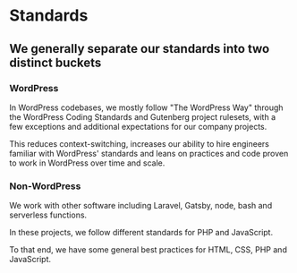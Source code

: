 # Standards

## We generally separate our standards into two distinct buckets

### WordPress

In WordPress codebases, we mostly follow "The WordPress Way" through the WordPress Coding Standards and Gutenberg project rulesets, with a few exceptions and additional expectations for our company projects.

This reduces context-switching, increases our ability to hire engineers familiar with WordPress' standards and leans on practices and code proven to work in WordPress over time and scale.

### Non-WordPress

We work with other software including Laravel, Gatsby, node, bash and serverless functions.

In these projects, we follow different standards for PHP and JavaScript.

To that end, we have some general best practices for HTML, CSS, PHP and JavaScript.